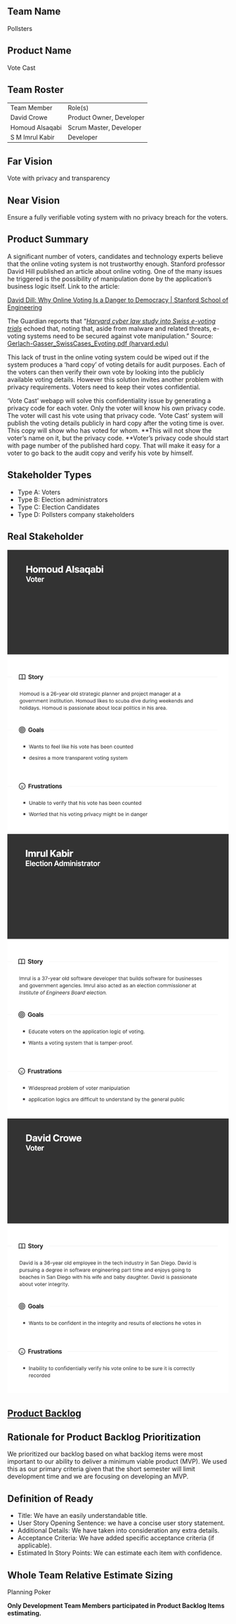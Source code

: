 ## Team Name

Pollsters


## Product Name

Vote Cast


## Team Roster


<table>
  <tr>
   <td>Team Member
   </td>
   <td>Role(s)
   </td>
  </tr>
  <tr>
   <td>David Crowe
   </td>
   <td>Product Owner, Developer
   </td>
  </tr>
  <tr>
   <td>Homoud Alsaqabi
   </td>
   <td>Scrum Master, Developer
   </td>
  </tr>
  <tr>
   <td>S M Imrul Kabir
   </td>
   <td>Developer
   </td>
  </tr>
</table>



## Far Vision

Vote with privacy and transparency


## Near Vision

Ensure a fully verifiable voting system with no privacy breach for the voters.


## Product Summary

A significant number of voters, candidates and technology experts believe that the online voting system is not trustworthy enough. Stanford professor David Hill published an article about online voting. One of the many issues he triggered is the possibility of manipulation done by the application’s business logic itself. Link to the article:

[David Dill: Why Online Voting Is a Danger to Democracy | Stanford School of Engineering](https://engineering.stanford.edu/magazine/article/david-dill-why-online-voting-danger-democracy) 

The Guardian reports that “_[Harvard cyber law study into Swiss e-voting trials](http://cyber.law.harvard.edu/sites/cyber.law.harvard.edu/files/Gerlach-Gasser_SwissCases_Evoting.pdf)_ echoed that, noting that, aside from malware and related threats, e-voting systems need to be secured against vote manipulation.” Source: [Gerlach-Gasser_SwissCases_Evoting.pdf (harvard.edu)](https://cyber.harvard.edu/sites/cyber.law.harvard.edu/files/Gerlach-Gasser_SwissCases_Evoting.pdf)

This lack of trust in the online voting system could be wiped out if the system produces a ‘hard copy’ of voting details for audit purposes. Each of the voters can then verify their own vote by looking into the publicly available voting details. However this solution invites another problem with privacy requirements. Voters need to keep their votes confidential.

‘Vote Cast’ webapp will solve this confidentiality issue by generating a privacy code for each voter. Only the voter will know his own privacy code. The voter will cast his vote using that privacy code. ‘Vote Cast’ system will publish the voting details publicly in hard copy after the voting time is over. This copy will show who has voted for whom. **This will not show the voter’s name on it, but the privacy code. **Voter’s privacy code should start with page number of the published hard copy. That will make it easy for a voter to go back to the audit copy and verify his vote by himself.


## Stakeholder Types



*   Type A: Voters
*   Type B: Election administrators
*   Type C: Election Candidates
*   Type D: Pollsters company stakeholders


## Real Stakeholder

![Hamoud user persona](https://github.com/davidcrowe/pollsters/blob/main/user-persona-1.png?raw=true)
![Imrul user persona](https://github.com/davidcrowe/pollsters/blob/main/user-persona-3.png?raw=true)
![David user persona](https://github.com/davidcrowe/pollsters/blob/main/user-persona-2.png?raw=true)



## [Product Backlog](https://github.com/davidcrowe/pollsters/projects/1)


## Rationale for Product Backlog Prioritization

We prioritized our backlog based on what backlog items were most important to our ability to deliver a minimum viable product (MVP). We used this as our primary criteria given that the short semester will limit development time and we are focusing on developing an MVP. 


## Definition of Ready



*   Title: We have an easily understandable title.
*   User Story Opening Sentence: we have a concise user story statement.
*   Additional Details: We have taken into consideration any extra details.
*   Acceptance Criteria: We have added specific acceptance criteria (if applicable).
*   Estimated In Story Points: We can estimate each item with confidence.


## Whole Team Relative Estimate Sizing

Planning Poker



**Only Development Team Members participated in Product Backlog Items estimating.**